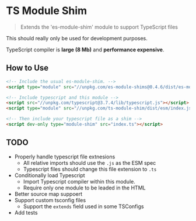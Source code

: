 # TS Module Shim

> Extends the 'es-module-shim' module to support TypeScript files

This should really only be used for development purposes.

TypeScript compiler is **large (8 Mb)** and **performance expensive**.

## How to Use

```html
<!-- Include the usual es-module-shim. -->
<script type="module" src="//unpkg.com/es-module-shims@0.4.6/dist/es-module-shims.min.js"></script>

<!-- Include typescript and this module -->
<script src="//unpkg.com/typescript@3.7.4/lib/typescript.js"></script>
<script type="module" src="//unpkg.com/ts-module-shim/dist/esm/index.js"></script>

<!-- Then include your typescript file as a shim -->
<script dev-only type="module-shim" src="index.ts"></script>
```

## TODO

+ Properly handle typescript file extnesions
  + All relative imports should use the `.js` as the ESM spec
  + Typescript files should change this file extension to `.ts`
+ Conditionally load Typescript
  + Import Typescript compiler within this module.
  + Require only one module to be leaded in the HTML
+ Better source map suppoert
+ Support custom tsconfig files
  + Support the `extends` field used in some TSConfigs
+ Add tests
